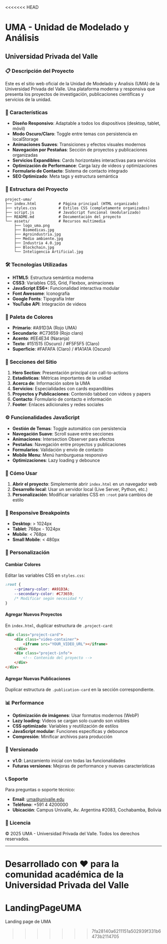 <<<<<<< HEAD
# UMA - Unidad de Modelado y Análisis
## Universidad Privada del Valle

### 📋 Descripción del Proyecto

Este es el sitio web oficial de la Unidad de Modelado y Analisis (UMA) de la Universidad Privada del Valle. Una plataforma moderna y responsiva que presenta los proyectos de investigación, publicaciones científicas y servicios de la unidad.

### 🚀 Características

- **Diseño Responsivo**: Adaptable a todos los dispositivos (desktop, tablet, móvil)
- **Modo Oscuro/Claro**: Toggle entre temas con persistencia en localStorage
- **Animaciones Suaves**: Transiciones y efectos visuales modernos
- **Navegación por Pestañas**: Sección de proyectos y publicaciones organizadas
- **Servicios Expandibles**: Cards horizontales interactivas para servicios
- **Optimización de Performance**: Carga lazy de videos y optimizaciones
- **Formulario de Contacto**: Sistema de contacto integrado
- **SEO Optimizado**: Meta tags y estructura semántica

### 📁 Estructura del Proyecto

```
project-uma/
├── index.html          # Página principal (HTML organizado)
├── styles.css          # Estilos CSS (completamente organizados)
├── script.js           # JavaScript funcional (modularizado)
├── README.md           # Documentación del proyecto
└── assets/             # Recursos multimedia
    ├── logo_uma.png
    ├── Biomedicas.jpg
    ├── Agroindustria.jpg
    ├── Medio ambiente.jpg
    ├── Industria 4.0.jpg
    ├── Blockchain.jpg
    └── Inteligencia Artificial.jpg
```

### 🛠️ Tecnologías Utilizadas

- **HTML5**: Estructura semántica moderna
- **CSS3**: Variables CSS, Grid, Flexbox, animaciones
- **JavaScript ES6+**: Funcionalidad interactiva modular
- **Font Awesome**: Iconografía
- **Google Fonts**: Tipografía Inter
- **YouTube API**: Integración de videos

### 🎨 Paleta de Colores

- **Primario**: #A91D3A (Rojo UMA)
- **Secundario**: #C73659 (Rojo claro)
- **Acento**: #EE4E34 (Naranja)
- **Texto**: #151515 (Oscuro) / #F5F5F5 (Claro)
- **Superficie**: #FAFAFA (Claro) / #1A1A1A (Oscuro)

### 📱 Secciones del Sitio

1. **Hero Section**: Presentación principal con call-to-actions
2. **Estadísticas**: Métricas importantes de la unidad
3. **Acerca de**: Información sobre la UMA
4. **Servicios**: Especialidades con cards expandibles
5. **Proyectos y Publicaciones**: Contenido tabbed con videos y papers
6. **Contacto**: Formulario de contacto e información
7. **Footer**: Enlaces adicionales y redes sociales

### ⚙️ Funcionalidades JavaScript

- **Gestión de Temas**: Toggle automático con persistencia
- **Navegación Suave**: Scroll suave entre secciones
- **Animaciones**: Intersection Observer para efectos
- **Pestañas**: Navegación entre proyectos y publicaciones
- **Formularios**: Validación y envío de contacto
- **Mobile Menu**: Menú hamburguesa responsivo
- **Optimizaciones**: Lazy loading y debounce

### 🚀 Cómo Usar

1. **Abrir el proyecto**: Simplemente abrir `index.html` en un navegador web
2. **Desarrollo local**: Usar un servidor local (Live Server, Python, etc.)
3. **Personalización**: Modificar variables CSS en `:root` para cambios de estilo

### 📐 Responsive Breakpoints

- **Desktop**: > 1024px
- **Tablet**: 768px - 1024px
- **Mobile**: < 768px
- **Small Mobile**: < 480px

### 🔧 Personalización

#### Cambiar Colores
Editar las variables CSS en `styles.css`:
```css
:root {
    --primary-color: #A91D3A;
    --secondary-color: #C73659;
    /* Modificar según necesidad */
}
```

#### Agregar Nuevos Proyectos
En `index.html`, duplicar estructura de `.project-card`:
```html
<div class="project-card">
    <div class="video-container">
        <iframe src="YOUR_VIDEO_URL"></iframe>
    </div>
    <div class="project-info">
        <!-- Contenido del proyecto -->
    </div>
</div>
```

#### Agregar Nuevas Publicaciones
Duplicar estructura de `.publication-card` en la sección correspondiente.

### 📊 Performance

- **Optimización de imágenes**: Usar formatos modernos (WebP)
- **Lazy loading**: Videos se cargan solo cuando son visibles
- **CSS optimizado**: Variables y reutilización de estilos
- **JavaScript modular**: Funciones específicas y debounce
- **Compresión**: Minificar archivos para producción

### 🔄 Versionado

- **v1.0**: Lanzamiento inicial con todas las funcionalidades
- **Futuras versiones**: Mejoras de performance y nuevas características

### 📞 Soporte

Para preguntas o soporte técnico:
- **Email**: uma@univalle.edu
- **Teléfono**: +591 4 4200000
- **Ubicación**: Campus Univalle, Av. Argentina #2083, Cochabamba, Bolivia

### 📝 Licencia

© 2025 UMA - Universidad Privada del Valle. Todos los derechos reservados.

---

**Desarrollado con ❤️ para la comunidad académica de la Universidad Privada del Valle**
=======
# LandingPageUMA
Landing page de UMA
>>>>>>> 7fa28140a6211151a502939f331b6473b2114705
